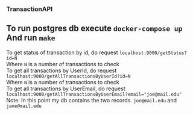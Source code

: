 ### TransactionAPI
To run postgres db execute `docker-compose up`  
And run `make`
---
To get status of transaction by id, do request `localhost:9000/getStatus?id=N`  
Where `N` is a number of transactions to check  
To get all transactions by UserId, do request `localhost:9000/getAllTransactionsByUserId?id=N`  
Where `N` is a number of transactions to check  
To get all transactions by UserEmail, do request `localhost:9000/getAllTransactionsByUserEmail?email="joe@mail.edu"`  
Note: In this point my db contains the two records. `joe@mail.edu` and `jane@mail.edu`
